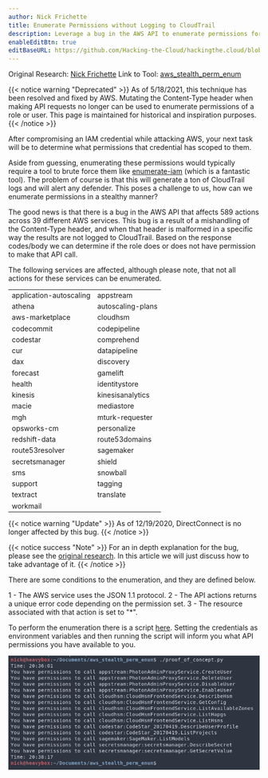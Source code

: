 ```yaml
---
author: Nick Frichette
title: Enumerate Permissions without Logging to CloudTrail
description: Leverage a bug in the AWS API to enumerate permissions for a role without logging to CloudTrail and alerting the Blue Team.
enableEditBtn: true
editBaseURL: https://github.com/Hacking-the-Cloud/hackingthe.cloud/blob/main/content
---
```

Original Research: [Nick Frichette](https://frichetten.com/blog/aws-api-enum-vuln/)
Link to Tool: [aws_stealth_perm_enum](https://github.com/Frichetten/aws_stealth_perm_enum)

{{< notice warning "Deprecated" >}}
As of 5/18/2021, this technique has been resolved and fixed by AWS. Mutating the Content-Type header when making API requests no longer can be used to enumerate permissions of a role or user. This page is maintained for historical and inspiration purposes.
{{< /notice >}}

After compromising an IAM credential while attacking AWS, your next task will be to determine what permissions that credential has scoped to them.

Aside from guessing, enumerating these permissions would typically require a tool to brute force them like [enumerate-iam](https://github.com/andresriancho/enumerate-iam) (which is a fantastic tool). The problem of course is that this will generate a ton of CloudTrail logs and will alert any defender. This poses a challenge to us, how can we enumerate permissions in a stealthy manner?  

The good news is that there is a bug in the AWS API that affects 589 actions across 39 different AWS services. This bug is a result of a mishandling of the Content-Type header, and when that header is malformed in a specific way the results are not logged to CloudTrail. Based on the response codes/body we can determine if the role does or does not have permission to make that API call.

The following services are affected, although please note, that not all actions for these services can be enumerated.  

|     |     |
| --- | --- |
| application-autoscaling | appstream | 
| athena | autoscaling-plans | 
| aws-marketplace | cloudhsm | 
| codecommit | codepipeline | 
| codestar | comprehend | 
| cur | datapipeline | 
| dax | discovery | 
| forecast | gamelift | 
| health | identitystore | 
| kinesis | kinesisanalytics | 
| macie | mediastore | 
| mgh | mturk-requester | 
| opsworks-cm | personalize | 
| redshift-data | route53domains | 
| route53resolver | sagemaker | 
| secretsmanager | shield | 
| sms | snowball | 
| support | tagging | 
| textract | translate | 
| workmail |

{{< notice warning "Update" >}}
As of 12/19/2020, DirectConnect is no longer affected by this bug.
{{< /notice >}}

{{< notice success "Note" >}}
For an in depth explanation for the bug, please see the [original research](https://frichetten.com/blog/aws-api-enum-vuln/). In this article we will just discuss how to take advantage of it.
{{< /notice >}}

There are some conditions to the enumeration, and they are defined below.

1 - The AWS service uses the JSON 1.1 protocol.
2 - The API actions returns a unique error code depending on the permission set.
3 - The resource associated with that action is set to "*".

To perform the enumeration there is a script [here](https://github.com/Frichetten/aws_stealth_perm_enum). Setting the credentials as environment variables and then running the script will inform you what API permissions you have available to you.

![Proof of Concept](/images/aws/enumeration/stealth_perm_enum/permissions.png)
